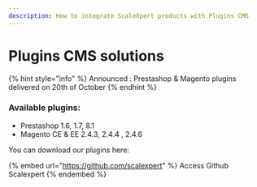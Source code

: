 ```yaml
---
description: How to integrate ScaleXpert products with Plugins CMS
---
```


# Plugins CMS solutions

{% hint style="info" %}
Announced : Prestashop & Magento plugins delivered on 20th of October
{% endhint %}

### Available plugins:

* Prestashop 1.6, 1.7, 8.1
* Magento CE & EE 2.4.3, 2.4.4 , 2.4.6

You can download our plugins here:

{% embed url="https://github.com/scalexpert" %}
Access Github Scalexpert
{% endembed %}
